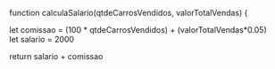 function calculaSalario(qtdeCarrosVendidos, valorTotalVendas) {
 
let comissao = (100 * qtdeCarrosVendidos) + (valorTotalVendas*0.05)  
let salario = 2000

return salario + comissao